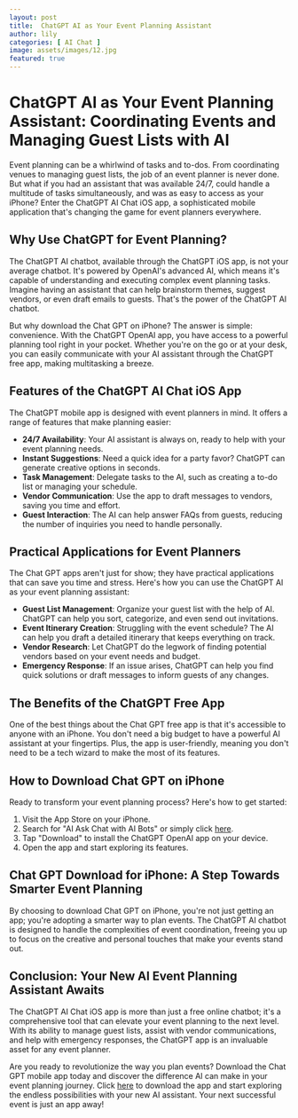 ```yaml
---
layout: post
title:  ChatGPT AI as Your Event Planning Assistant
author: lily
categories: [ AI Chat ]
image: assets/images/12.jpg
featured: true
---
```


# ChatGPT AI as Your Event Planning Assistant: Coordinating Events and Managing Guest Lists with AI

Event planning can be a whirlwind of tasks and to-dos. From coordinating venues to managing guest lists, the job of an event planner is never done. But what if you had an assistant that was available 24/7, could handle a multitude of tasks simultaneously, and was as easy to access as your iPhone? Enter the ChatGPT AI Chat iOS app, a sophisticated mobile application that's changing the game for event planners everywhere.

## Why Use ChatGPT for Event Planning?

The ChatGPT AI chatbot, available through the ChatGPT iOS app, is not your average chatbot. It's powered by OpenAI's advanced AI, which means it's capable of understanding and executing complex event planning tasks. Imagine having an assistant that can help brainstorm themes, suggest vendors, or even draft emails to guests. That's the power of the ChatGPT AI chatbot.

But why download the Chat GPT on iPhone? The answer is simple: convenience. With the ChatGPT OpenAI app, you have access to a powerful planning tool right in your pocket. Whether you're on the go or at your desk, you can easily communicate with your AI assistant through the ChatGPT free app, making multitasking a breeze.

## Features of the ChatGPT AI Chat iOS App

The ChatGPT mobile app is designed with event planners in mind. It offers a range of features that make planning easier:

- **24/7 Availability**: Your AI assistant is always on, ready to help with your event planning needs.
- **Instant Suggestions**: Need a quick idea for a party favor? ChatGPT can generate creative options in seconds.
- **Task Management**: Delegate tasks to the AI, such as creating a to-do list or managing your schedule.
- **Vendor Communication**: Use the app to draft messages to vendors, saving you time and effort.
- **Guest Interaction**: The AI can help answer FAQs from guests, reducing the number of inquiries you need to handle personally.

## Practical Applications for Event Planners

The Chat GPT apps aren't just for show; they have practical applications that can save you time and stress. Here's how you can use the ChatGPT AI as your event planning assistant:

- **Guest List Management**: Organize your guest list with the help of AI. ChatGPT can help you sort, categorize, and even send out invitations.
- **Event Itinerary Creation**: Struggling with the event schedule? The AI can help you draft a detailed itinerary that keeps everything on track.
- **Vendor Research**: Let ChatGPT do the legwork of finding potential vendors based on your event needs and budget.
- **Emergency Response**: If an issue arises, ChatGPT can help you find quick solutions or draft messages to inform guests of any changes.

## The Benefits of the ChatGPT Free App

One of the best things about the Chat GPT free app is that it's accessible to anyone with an iPhone. You don't need a big budget to have a powerful AI assistant at your fingertips. Plus, the app is user-friendly, meaning you don't need to be a tech wizard to make the most of its features.

## How to Download Chat GPT on iPhone

Ready to transform your event planning process? Here's how to get started:

1. Visit the App Store on your iPhone.
2. Search for "AI Ask Chat with AI Bots" or simply click [here](https://apps.apple.com/us/app/ai-ask-chat-with-ai-bots/id6472484891).
3. Tap "Download" to install the ChatGPT OpenAI app on your device.
4. Open the app and start exploring its features.

## Chat GPT Download for iPhone: A Step Towards Smarter Event Planning

By choosing to download Chat GPT on iPhone, you're not just getting an app; you're adopting a smarter way to plan events. The ChatGPT AI chatbot is designed to handle the complexities of event coordination, freeing you up to focus on the creative and personal touches that make your events stand out.

## Conclusion: Your New AI Event Planning Assistant Awaits

The ChatGPT AI Chat iOS app is more than just a free online chatbot; it's a comprehensive tool that can elevate your event planning to the next level. With its ability to manage guest lists, assist with vendor communications, and help with emergency responses, the ChatGPT app is an invaluable asset for any event planner.

Are you ready to revolutionize the way you plan events? Download the Chat GPT mobile app today and discover the difference AI can make in your event planning journey. Click [here](https://apps.apple.com/us/app/ai-ask-chat-with-ai-bots/id6472484891) to download the app and start exploring the endless possibilities with your new AI assistant. Your next successful event is just an app away!